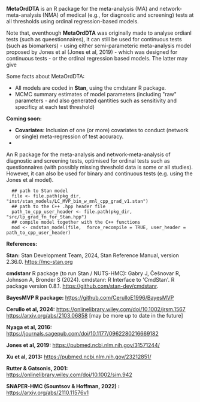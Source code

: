 **MetaOrdDTA** is an R package for the meta-analysis (MA) and network-meta-analysis (NMA) of medical (e.g., for diagnostic and screening) tests at all thresholds using ordinal regression-based models. 

Note that, eventhough **MetaOrdDTA** was originally made to analyse ordianl tests (such as queestionnaires), it can still be used for continuous tests (such as biomarkers) - using either semi-parameteric meta-analysis model proposed by Jones et al (Jones et al, 2019) - which was designed for continuous tests - or the ordinal regression based models. The latter may give 

Some facts about MetaOrdDTA:
- All models are coded in **Stan**, using the cmdstanr R package.
- MCMC summary estimates of model parameters (including "raw" parameters - and also generated qantities such as sensitivity and specificy at each test threshold)

**Coming soon:**
- **Covariates**: Inclusion of one (or more) covariates to conduct (network or single) meta-regression of test accuracy.
- 




An R package for the meta-analysis and network-meta-analysis of diagnostic and screening tests, optimised for ordinal tests such as questionnaires (with possibly missing threshold data is some or all studies). However, it can also be used for binary and continuous tests (e.g. using the Jones et al model). 



      ## path to Stan model
      file <- file.path(pkg_dir, "inst/stan_models/LC_MVP_bin_w_mnl_cpp_grad_v1.stan") 
      ## path to the C++ .hpp header file
      path_to_cpp_user_header <- file.path(pkg_dir, "src/lp_grad_fn_for_Stan.hpp") 
      ## compile model together with the C++ functions
      mod <- cmdstan_model(file,  force_recompile = TRUE, user_header = path_to_cpp_user_header) 




**References:**

**Stan:**
Stan Development Team, 2024, Stan Reference Manual, version 2.36.0. https://mc-stan.org 

**cmdstanr** R package (to run Stan / NUTS-HMC):
Gabry J, Češnovar R, Johnson A, Bronder S (2024). cmdstanr: R Interface to 'CmdStan'. R package version 0.8.1. https://github.com/stan-dev/cmdstanr.

**BayesMVP R package:**
https://github.com/CerulloE1996/BayesMVP

**Cerullo et al, 2024:** 
https://onlinelibrary.wiley.com/doi/10.1002/jrsm.1567
https://arxiv.org/abs/2103.06858 [may be more up to date in the future]

**Nyaga et al, 2016:**
https://journals.sagepub.com/doi/10.1177/0962280216669182

**Jones et al, 2019:**
https://pubmed.ncbi.nlm.nih.gov/31571244/

**Xu et al, 2013:** 
https://pubmed.ncbi.nlm.nih.gov/23212851/

**Rutter & Gatsonis, 2001:**
https://onlinelibrary.wiley.com/doi/10.1002/sim.942

**SNAPER-HMC (Sountsov & Hoffman, 2022) :**  
https://arxiv.org/abs/2110.11576v1

